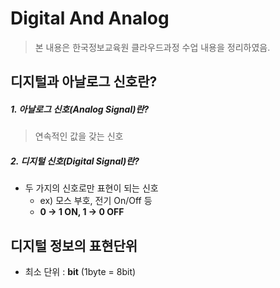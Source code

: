 Digital And Analog
===
> 본 내용은 한국정보교육원 클라우드과정 수업 내용을 정리하였음.


디지털과 아날로그 신호란?
---

##### 1. 아날로그 신호(Analog Signal)란?
> 연속적인 값을 갖는 신호



##### 2. 디지털 신호(Digital Signal)란?
* 두 가지의 신호로만 표현이 되는 신호
    * ex) 모스 부호, 전기 On/Off 등
    * **0 -> 1 ON, 1 -> 0 OFF**



디지털 정보의 표현단위
---
   
* 최소 단위 : **bit** (1byte = 8bit)
